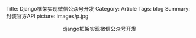 Title: Django框架实现微信公众号开发
Category: Article
Tags: blog
Summary: 封装官方API
picture: images/p.jpg

<center>django框架实现微信公众号开发</center>
